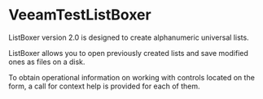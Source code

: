 # VeeamTestListBoxer
ListBoxer version 2.0 is designed to create alphanumeric universal lists.

ListBoxer allows you to open previously created lists and save modified ones as files on a disk.

To obtain operational information on working with controls located on the form, a call for context help is provided for each of them.
